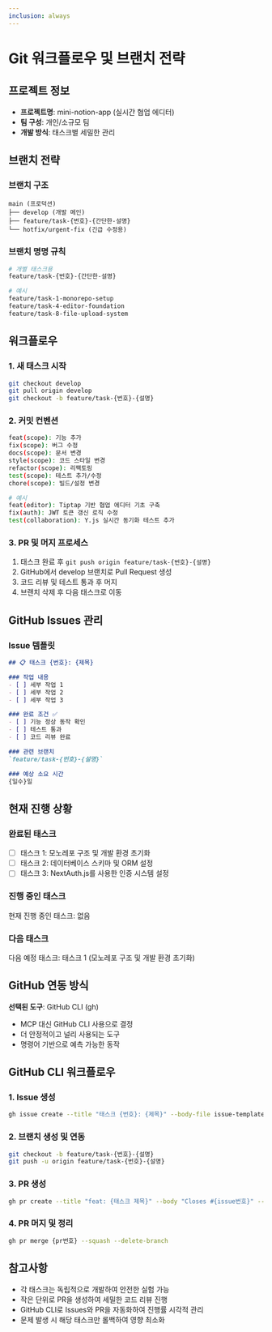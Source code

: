 ```yaml
---
inclusion: always
---
```


# Git 워크플로우 및 브랜치 전략

## 프로젝트 정보
- **프로젝트명**: mini-notion-app (실시간 협업 에디터)
- **팀 구성**: 개인/소규모 팀
- **개발 방식**: 태스크별 세밀한 관리

## 브랜치 전략

### 브랜치 구조
```
main (프로덕션)
├── develop (개발 메인)
├── feature/task-{번호}-{간단한-설명}
└── hotfix/urgent-fix (긴급 수정용)
```

### 브랜치 명명 규칙
```bash
# 개별 태스크용
feature/task-{번호}-{간단한-설명}

# 예시
feature/task-1-monorepo-setup
feature/task-4-editor-foundation
feature/task-8-file-upload-system
```

## 워크플로우

### 1. 새 태스크 시작
```bash
git checkout develop
git pull origin develop
git checkout -b feature/task-{번호}-{설명}
```

### 2. 커밋 컨벤션
```bash
feat(scope): 기능 추가
fix(scope): 버그 수정  
docs(scope): 문서 변경
style(scope): 코드 스타일 변경
refactor(scope): 리팩토링
test(scope): 테스트 추가/수정
chore(scope): 빌드/설정 변경

# 예시
feat(editor): Tiptap 기반 협업 에디터 기초 구축
fix(auth): JWT 토큰 갱신 로직 수정
test(collaboration): Y.js 실시간 동기화 테스트 추가
```

### 3. PR 및 머지 프로세스
1. 태스크 완료 후 `git push origin feature/task-{번호}-{설명}`
2. GitHub에서 develop 브랜치로 Pull Request 생성
3. 코드 리뷰 및 테스트 통과 후 머지
4. 브랜치 삭제 후 다음 태스크로 이동

## GitHub Issues 관리

### Issue 템플릿
```markdown
## 📋 태스크 {번호}: {제목}

### 작업 내용
- [ ] 세부 작업 1
- [ ] 세부 작업 2
- [ ] 세부 작업 3

### 완료 조건 ✅
- [ ] 기능 정상 동작 확인
- [ ] 테스트 통과
- [ ] 코드 리뷰 완료

### 관련 브랜치
`feature/task-{번호}-{설명}`

### 예상 소요 시간
{일수}일
```

## 현재 진행 상황

### 완료된 태스크
- [ ] 태스크 1: 모노레포 구조 및 개발 환경 초기화
- [ ] 태스크 2: 데이터베이스 스키마 및 ORM 설정
- [ ] 태스크 3: NextAuth.js를 사용한 인증 시스템 설정

### 진행 중인 태스크
현재 진행 중인 태스크: 없음

### 다음 태스크
다음 예정 태스크: 태스크 1 (모노레포 구조 및 개발 환경 초기화)

## GitHub 연동 방식
**선택된 도구**: GitHub CLI (gh)
- MCP 대신 GitHub CLI 사용으로 결정
- 더 안정적이고 널리 사용되는 도구
- 명령어 기반으로 예측 가능한 동작

## GitHub CLI 워크플로우

### 1. Issue 생성
```bash
gh issue create --title "태스크 {번호}: {제목}" --body-file issue-template.md --label "enhancement" --assignee @me
```

### 2. 브랜치 생성 및 연동
```bash
git checkout -b feature/task-{번호}-{설명}
git push -u origin feature/task-{번호}-{설명}
```

### 3. PR 생성
```bash
gh pr create --title "feat: {태스크 제목}" --body "Closes #{issue번호}" --base develop --head feature/task-{번호}-{설명}
```

### 4. PR 머지 및 정리
```bash
gh pr merge {pr번호} --squash --delete-branch
```

## 참고사항
- 각 태스크는 독립적으로 개발하여 안전한 실험 가능
- 작은 단위로 PR을 생성하여 세밀한 코드 리뷰 진행
- GitHub CLI로 Issues와 PR을 자동화하여 진행률 시각적 관리
- 문제 발생 시 해당 태스크만 롤백하여 영향 최소화